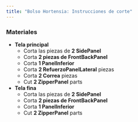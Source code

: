 ```yaml
---
title: "Bolso Hortensia: Instrucciones de corte"
---
```


### Materiales

- **Tela principal**
  - Corta las piezas de **2 SidePanel**
  - Corta **2 piezas de FrontBackPanel**
  - Corta **1 PanelInferior**
  - Corta **2 RefuerzoPanelLateral** piezas
  - Corta **2 Correa** piezas
  - Cut **2 ZipperPanel** parts
- **Tela fina**
  - Corta las piezas de **2 SidePanel**
  - Corta **2 piezas de FrontBackPanel**
  - Corta **1 PanelInferior**
  - Cut **2 ZipperPanel** parts
